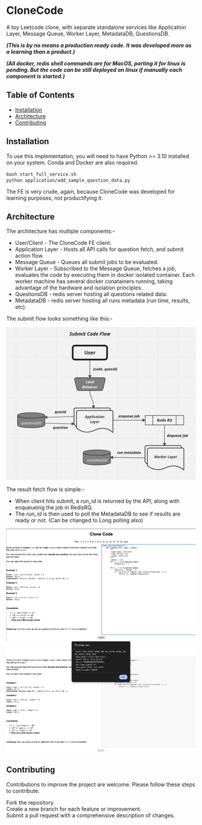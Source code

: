 # CloneCode
A toy Leetcode clone, with separate standalone services like Application Layer, Message Queue, Worker Layer, MetadataDB, QuestionsDB.

**_(This is by no means a production ready code. It was developed more as a learning than a product.)_**

**_(All docker, redis shell commands are for MacOS, porting it for linux is pending. But the code can be still deployed on linux if manually each component is started.)_**

## Table of Contents

- [Installation](#Installation)
- [Architecture](#Architecture)
- [Contributing](#Contributing)

## Installation
To use this implementation, you will need to have Python >= 3.10 installed on your system.
Conda and Docker are also required.

```
bash start_full_service.sh
python application/add_sample_question_data.py
```

The FE is very crude, again, because CloneCode was developed for learning purposes, not productifying it.

## Architecture
The architecture has multiple components:-
- User/Client - The CloneCode FE client.
- Application Layer - Hosts all API calls for question fetch, and submit action flow.
- Message Queue - Queues all submit jobs to be evaluated.
- Worker Layer - Subscribed to the Message Queue, fetches a job, evaluates the code by executing them in docker isolated container. Each worker machine has several docker conatainers running, taking advantage of the hardware and isolation principles.
- QuestionsDB - redis server hosting all questions related data.
- MetadataDB - redis server hosting all runs metadata (run time, results, etc).

The submit flow looks something like this:-

![Sample Image](/submit_flow_40.jpg "Submit Flow")

The result fetch flow is simple:-
- When client hits submit, a *run_id* is returned by the API, along with enqueueing the job in RedisRQ.
- The *run_id* is then used to poll the MetadataDB to see if results are ready or not. (Can be changed to Long polling also)

![Sample Image](/FE1.jpg "FE1")
![Sample Image](/FE2.jpg "FE2")

## Contributing
Contributions to improve the project are welcome. Please follow these steps to contribute:

Fork the repository.\
Create a new branch for each feature or improvement.\
Submit a pull request with a comprehensive description of changes.
